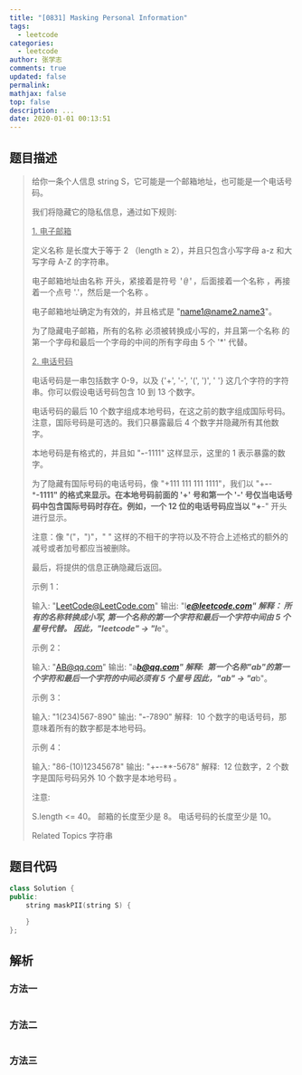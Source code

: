 ```yaml
---
title: "[0831] Masking Personal Information"
tags:
  - leetcode
categories:
  - leetcode
author: 张学志
comments: true
updated: false
permalink:
mathjax: false
top: false
description: ...
date: 2020-01-01 00:13:51
---
```


## 题目描述

> 给你一条个人信息 string S，它可能是一个邮箱地址，也可能是一个电话号码。 
> 
> 我们将隐藏它的隐私信息，通过如下规则: 
> 
> 
> 
> <u>1. 电子邮箱</u> 
> 
> 定义名称 <name> 是长度大于等于 2 （length ≥ 2），并且只包含小写字母 a-z 和大写字母 A-Z 的字符串。 
> 
> 电子邮箱地址由名称 <name> 开头，紧接着是符号 <font face="Menlo, Monaco, Consolas, Courier New, monospace">'@'</font>，后面接着一个名称 <name>，再接着一个点号 '.'，然后是一个名称 <name>。 
> 
> 电子邮箱地址确定为有效的，并且格式是 "name1@name2.name3"。 
> 
> 为了隐藏电子邮箱，所有的名称 <name> 必须被转换成小写的，并且第一个名称 <name> 的第一个字母和最后一个字母的中间的所有字母由 5 个 '*' 代替。 
> 
> 
> 
> <u>2. 电话号码</u> 
> 
> 电话号码是一串包括数字 0-9，以及 {'+', '-', '(', ')', ' '} 这几个字符的字符串。你可以假设电话号码包含 10 到 13 个数字。 
> 
> 电话号码的最后 10 个数字组成本地号码，在这之前的数字组成国际号码。注意，国际号码是可选的。我们只暴露最后 4 个数字并隐藏所有其他数字。 
> 
> 本地号码是有格式的，并且如 "***-***-1111" 这样显示，这里的 1 表示暴露的数字。 
> 
> 为了隐藏有国际号码的电话号码，像 "+111 111 111 1111"，我们以 "+***-***-***-1111" 的格式来显示。在本地号码前面的 '+' 号和第一个 '-' 号仅当电话号码中包含国际号码时存在。例如，一个 12 位的电话号码应当以 "+**-" 开头进行显示。 
> 
> 注意：像 "("，")"，" " 这样的不相干的字符以及不符合上述格式的额外的减号或者加号都应当被删除。 
> 
> 
> 
> 最后，将提供的信息正确隐藏后返回。 
> 
> 
> 
> 示例 1： 
> 
> 输入: "LeetCode@LeetCode.com"
> 输出: "l*****e@leetcode.com"
> 解释： 
> 所有的名称转换成小写, 第一个名称的第一个字符和最后一个字符中间由 5 个星号代替。
> 因此，"leetcode" -> "l*****e"。
> 
> 
> 示例 2： 
> 
> 输入: "AB@qq.com"
> 输出: "a*****b@qq.com"
> 解释: 
> 第一个名称"ab"的第一个字符和最后一个字符的中间必须有 5 个星号
> 因此，"ab" -> "a*****b"。
> 
> 
> 示例 3： 
> 
> 输入: "1(234)567-890"
> 输出: "***-***-7890"
> 解释: 
> 10 个数字的电话号码，那意味着所有的数字都是本地号码。
> 
> 
> 示例 4： 
> 
> 输入: "86-(10)12345678"
> 输出: "+**-***-***-5678"
> 解释: 
> 12 位数字，2 个数字是国际号码另外 10 个数字是本地号码 。
> 
> 
> 
> 
> 注意: 
> 
> 
> S.length <= 40。 
> 邮箱的长度至少是 8。 
> 电话号码的长度至少是 10。 
> 
> Related Topics 字符串

## 题目代码

```cpp
class Solution {
public:
    string maskPII(string S) {
        
    }
};
```

## 解析

### 方法一

```cpp

```

### 方法二

```cpp

```

### 方法三

```cpp

```

